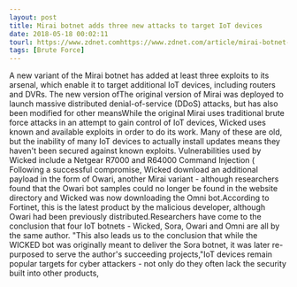 ```yaml
---
layout: post
title: Mirai botnet adds three new attacks to target IoT devices
date: 2018-05-18 00:02:11
tourl: https://www.zdnet.comhttps://www.zdnet.com/article/mirai-botnet-adds-three-new-attacks-to-target-iot-devices/
tags: [Brute Force]
---
```

A new variant of the Mirai botnet has added at least three exploits to its arsenal, which enable it to target additional IoT devices, including routers and DVRs. The new version ofThe original version of Mirai was deployed to launch massive distributed denial-of-service (DDoS) attacks, but has also been modified for other meansWhile the original Mirai uses traditional brute force attacks in an attempt to gain control of IoT devices, Wicked uses known and available exploits in order to do its work. Many of these are old, but the inability of many IoT devices to actually install updates means they haven't been secured against known exploits. Vulnerabilities used by Wicked include a Netgear R7000 and R64000 Command Injection ( Following a successful compromise, Wicked download an additional payload in the form of Owari, another Mirai variant - although researchers found that the Owari bot samples could no longer be found in the website directory and Wicked was now downloading the Omni bot.According to Fortinet, this is the latest product by the malicious developer, although Owari had been previously distributed.Researchers have come to the conclusion that four IoT botnets - Wicked, Sora, Owari and Omni are all by the same author. "This also leads us to the conclusion that while the WICKED bot was originally meant to deliver the Sora botnet, it was later re-purposed to serve the author's succeeding projects,"IoT devices remain popular targets for cyber attackers - not only do they often lack the security built into other products,